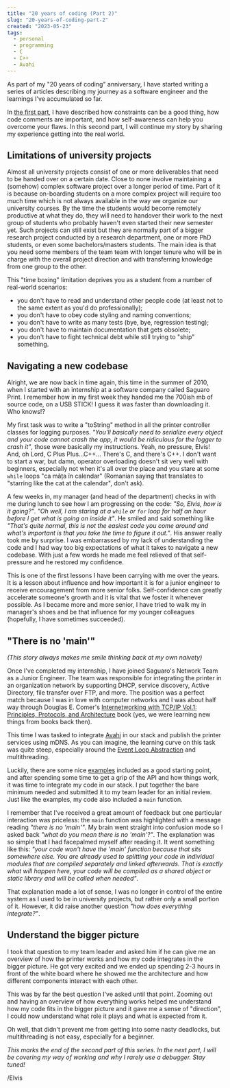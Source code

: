 ```yaml
---
title: "20 years of coding (Part 2)"
slug: "20-years-of-coding-part-2"
created: "2023-05-23"
tags:
  - personal
  - programming
  - C
  - C++
  - Avahi
---
```


As part of my "20 years of coding" anniversary, I have started writing a series
of articles describing my journey as a software engineer and the learnings I've
accumulated so far.

In [the first part](/blog/20-years-of-coding-part-1), I have described how
constraints can be a good thing, how code comments are important, and how
self-awareness can help you overcome your flaws. In this second part, I will
continue my story by sharing my experience getting into the real world.

## Limitations of university projects

Almost all university projects consist of one or more deliverables that need to
be handed over on a certain date. Close to none involve maintaining a (somehow)
complex software project over a longer period of time. Part of it is because
on-boarding students on a more complex project will require too much time which
is not always available in the way we organize our university courses. By the
time the students would become remotely productive at what they do, they will
need to handover their work to the next group of students who probably haven't
even started their new semester yet. Such projects can still exist but they are
normally part of a bigger research project conducted by a research department,
one or more PhD students, or even some bachelors/masters students. The main idea
is that you need some members of the team team with longer tenure who will be in
charge with the overall project direction and with transferring knowledge from
one group to the other.

This "time boxing" limitation deprives you as a student from a number of
real-world scenarios:

- you don't have to read and understand other people code (at least not to the
  same extent as you'd do professionally);
- you don't have to obey code styling and naming conventions;
- you don't have to write as many tests (bye, bye, regression testing);
- you don't have to maintain documentation that gets obsolete;
- you don't have to fight technical debt while still trying to "ship" something.

## Navigating a new codebase

Alright, we are now back in time again, this time in the summer of 2010, when I
started with an internship at a software company called Saguaro Print. I
remember how in my first week they handed me the 700ish mb of source code, on a
USB STICK! I guess it was faster than downloading it. Who knows!?

My first task was to write a "toString" method in all the printer controller
classes for logging purposes. _"You'll basically need to serialize every object
and your code cannot crash the app, it would be ridiculous for the logger to
crash it"_, those were basically my instructions. Yeah, no pressure, Elvis! And,
oh Lord, C Plus Plus...C++... There's C, and there's C++. I don't want to start
a war, but damn, operator overloading doesn't sit very well with beginners,
especially not when it's all over the place and you stare at some `while` loops
"ca mâța în calendar" (Romanian saying that translates to "starring like the cat
at the calendar", don't ask).

A few weeks in, my manager (and head of the department) checks in with me during
lunch to see how I am progressing on the code: _"So, Elvis, how is it going?"_.
_"Oh well, I am staring at a `while` or `for` loop for half an hour before I get
what is going on inside it"_. He smiled and said something like _"That's quite
normal, this is not the easiest code you come around and what's important is
that you take the time to figure it out."_. His answer really took me by
surprise. I was embarrassed by my lack of understanding the code and I had way
too big expectations of what it takes to navigate a new codebase. With just a
few words he made me feel relieved of that self-pressure and he restored my
confidence.

This is one of the first lessons I have been carrying with me over the years. It
is a lesson about influence and how important it is for a junior engineer to
receive encouragement from more senior folks. Self-confidence can greatly
accelerate someone's growth and it is vital that we foster it whenever possible.
As I became more and more senior, I have tried to walk my in manager's shoes and
be that influence for my younger colleagues (hopefully, I have sometimes
succeeded).

## "There is no 'main'"

_(This story always makes me smile thinking back at my own naivety)_

Once I've completed my internship, I have joined Saguaro's Network Team as a
Junior Engineer. The team was responsible for integrating the printer in an
organization network by supporting DHCP, service discovery, Active Directory,
file transfer over FTP, and more. The position was a perfect match because I was
in love with computer networks and I was about half way through Douglas E.
Comer's [Internetworking with TCP/IP Vol.1: Principles, Protocols, and
Architecture](https://www.amazon.com/Internetworking-TCP-Vol-1-Principles-Architecture/dp/0130183806)
book (yes, we were learning new things from books back then).

This time I was tasked to integrate [Avahi](https://www.avahi.org/) in our stack
and publish the printer services using mDNS. As you can imagine, the learning
curve on this task was quite steep, especially around the [Event Loop
Abstraction](https://www.avahi.org/doxygen/html/index.html#event_loop) and
multithreading.

Luckily, there are some nice
[examples](https://www.avahi.org/doxygen/html/examples.html) included as a good
starting point, and after spending some time to get a grip of the API and how
things work, it was time to integrate my code in our stack. I put together the
bare minimum needed and submitted it to my team leader for an initial review.
Just like the examples, my code also included a `main` function.

I remember that I've received a great amount of feedback but one particular
interaction was priceless: the `main` function was highlighted with a message
reading _"there is no 'main'"_. My brain went straight into confusion mode so I
asked back _"what do you mean there is no 'main'?"_. The explanation was so
simple that I had facepalmed myself after reading it. It went something like
this: _"your code won't have the 'main' function because that sits somewhere
else. You are already used to splitting your code in individual modules that are
compiled separately and linked afterwards. That is exactly what will happen
here, your code will be compiled as a shared object or static library and will
be called when needed"_.

That explanation made a lot of sense, I was no longer in control of the entire
system as I used to be in university projects, but rather only a small portion
of it. However, it did raise another question _"how does everything
integrate?"_.

## Understand the bigger picture

I took that question to my team leader and asked him if he can give me an
overview of how the printer works and how my code integrates in the bigger
picture. He got very excited and we ended up spending 2-3 hours in front of the
white board where he showed me the architecture and how different components
interact with each other.

This was by far the best question I've asked until that point. Zooming out and
having an overview of how everything works helped me understand how my code fits
in the bigger picture and it gave me a sense of "direction", I could now
understand what role it plays and what is expected from it.

Oh well, that didn't prevent me from getting into some nasty deadlocks, but
multithreading is not easy, especially for a beginner.

_This marks the end of the second part of this series. In the next part, I will
be covering my way of working and why I rarely use a debugger. Stay tuned!_

/Elvis
